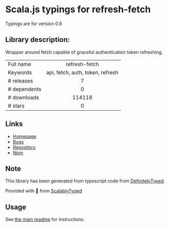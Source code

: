 
# Scala.js typings for refresh-fetch

Typings are for version 0.6

## Library description:
Wrapper around fetch capable of graceful authentication token refreshing.

|                    |                 |
| ------------------ | :-------------: |
| Full name          | refresh-fetch |
| Keywords           | api, fetch, auth, token, refresh |
| # releases         | 7 |
| # dependents       | 0 |
| # downloads        | 114118 |
| # stars            | 0 |

## Links
- [Homepage](https://github.com/vlki/refresh-fetch)
- [Bugs](https://github.com/vlki/refresh-fetch/issues)
- [Repository](https://github.com/vlki/refresh-fetch)
- [Npm](https://www.npmjs.com/package/refresh-fetch)
    


## Note
This library has been generated from typescript code from [DefinitelyTyped](https://definitelytyped.org).

Provided with :purple_heart: from [ScalablyTyped](https://github.com/oyvindberg/ScalablyTyped)

## Usage
See [the main readme](../../readme.md) for instructions.


